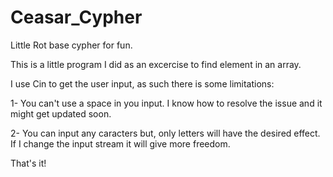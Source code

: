 # Ceasar_Cypher

Little Rot base cypher for fun.

This is a little program I did as an excercise to find element in an array.

I use Cin to get the user input, as such there is some limitations: 

1- You can't use a space in you input. I know how to resolve the issue and it might get updated soon.

2- You can input any caracters but, only letters will have the desired effect. If I change the input stream it will give more freedom.

That's it! 
